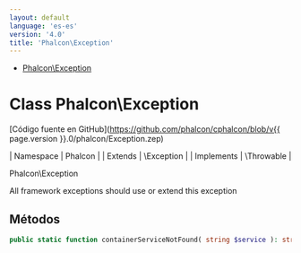 ```yaml
---
layout: default
language: 'es-es'
version: '4.0'
title: 'Phalcon\Exception'
---
```


* [Phalcon\Exception](#exception)

<h1 id="exception">Class Phalcon\Exception</h1>

[Código fuente en GitHub](https://github.com/phalcon/cphalcon/blob/v{{ page.version }}.0/phalcon/Exception.zep)

| Namespace | Phalcon | | Extends | \Exception | | Implements | \Throwable |

Phalcon\Exception

All framework exceptions should use or extend this exception

## Métodos

```php
public static function containerServiceNotFound( string $service ): string;
```